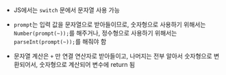 - JS에서는 `switch` 문에서 문자열 사용 가능

- `prompt`는 입력 값을 문자열으로 받아들이므로, 숫자형으로 사용하기 위해서는 `Number(prompt(~));`를 해주거나, 정수형으로 사용하기 위해서는 `parseInt(prompt(~));`를 해줘야 함

- 문자열 계산은 `+` 만 연결 연산자로 받아들이고, 나머지는 전부 알아서 숫자형으로 변환되어서, 숫자형으로 계산되어 변수에 return 됨
